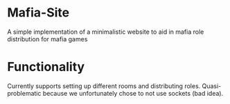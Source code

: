 # Mafia-Site
A simple implementation of a minimalistic website to aid in mafia role distribution for mafia games

# Functionality
Currently supports setting up different rooms and distributing roles. Quasi-problematic because we unfortunately chose to not use sockets (bad idea).